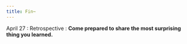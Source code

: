 ```yaml
---
title: Fin~
---
```


April 27
:   Retrospective
    : **Come prepared to share the most surprising thing you learned.**
